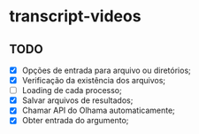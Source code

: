 # transcript-videos

## TODO

- [x] Opções de entrada para arquivo ou diretórios;
- [x] Verificação da existência dos arquivos;
- [ ] Loading de cada processo;
- [x] Salvar arquivos de resultados;
- [x] Chamar API do Olhama automaticamente;
- [x] Obter entrada do argumento;

